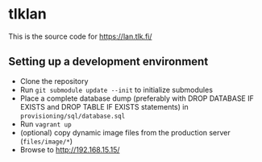 # tlklan

This is the source code for https://lan.tlk.fi/

## Setting up a development environment

* Clone the repository
* Run `git submodule update --init` to initialize submodules
* Place a complete database dump (preferably with DROP DATABASE IF EXISTS and DROP TABLE IF EXISTS statements) in 
`provisioning/sql/database.sql`
* Run `vagrant up`
* (optional) copy dynamic image files from the production server (`files/image/*`)
* Browse to http://192.168.15.15/
